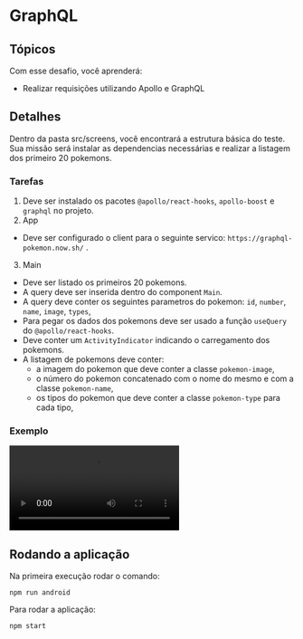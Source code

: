 # GraphQL

## Tópicos
Com esse desafio, você aprenderá:

- Realizar requisições utilizando Apollo e GraphQL

## Detalhes

Dentro da pasta src/screens, você encontrará a estrutura básica do teste. Sua missão será instalar as dependencias necessárias e realizar a listagem dos primeiro 20 pokemons.

### Tarefas

1. Deve ser instalado os pacotes `@apollo/react-hooks`, `apollo-boost` e `graphql`  no projeto.
2. App
  - Deve ser configurado o client para o seguinte servico: `https://graphql-pokemon.now.sh/` .
3. Main
  - Deve ser listado os primeiros 20 pokemons.
  - A query deve ser inserida dentro do component `Main`.
  - A query deve conter os seguintes parametros do pokemon: `id`, `number`, `name`, `image`, `types`,
  - Para pegar os dados dos pokemons deve ser usado a função `useQuery` do `@apollo/react-hooks`.
  - Deve conter um `ActivityIndicator` indicando o carregamento dos pokemons.
  - A listagem de pokemons deve conter:
    - a imagem do pokemon que deve conter a classe `pokemon-image`,
    - o número do pokemon concatenado com o nome do mesmo e com a classe `pokemon-name`,
    - os tipos do pokemon que deve conter a classe `pokemon-type` para cada tipo,

### Exemplo
![](https://codenation-challenges.s3-us-west-1.amazonaws.com/react-native-6/react-native-6.webm)

## Rodando a aplicação
Na primeira execução rodar o comando:
```
npm run android
```
Para rodar a aplicação:
```
npm start
```

